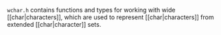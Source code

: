 `wchar.h` contains functions and types for working with wide [[char|characters]], which are used to represent [[char|characters]] from extended [[char|character]] sets.
